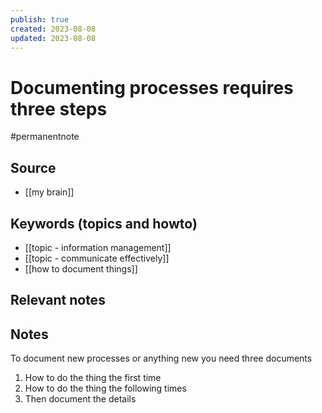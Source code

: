 ```yaml
---
publish: true
created: 2023-08-08
updated: 2023-08-08
---
```


# Documenting processes requires three steps

#permanentnote

## Source
- [[my brain]]

## Keywords (topics and howto)
- [[topic - information management]]
- [[topic - communicate effectively]]
- [[how to document things]]

## Relevant notes

## Notes
To document new processes or anything new you need three documents

1. How to do the thing the first time
2. How to do the thing the following times
3. Then document the details